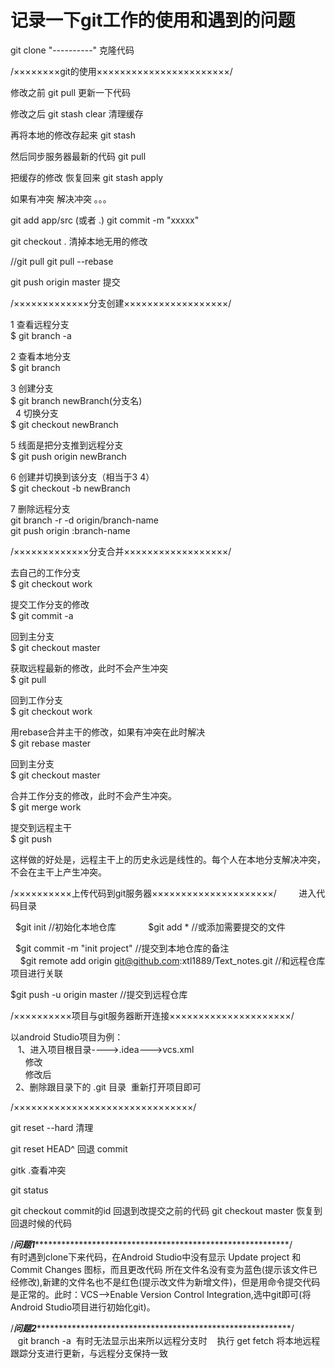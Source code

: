 # 记录一下git工作的使用和遇到的问题

git clone "----------" 克隆代码

/××××××××git的使用×××××××××××××××××××××××/

修改之前 git pull 更新一下代码

修改之后 git stash clear 清理缓存

再将本地的修改存起来  git stash

然后同步服务器最新的代码  git pull

把缓存的修改  恢复回来  git stash apply

如果有冲突 解决冲突 。。。

git add app/src (或者  .)
git commit -m "xxxxx"

git checkout .  清掉本地无用的修改

//git pull
git pull --rebase

git push origin master 提交

/×××××××××××××分支创建××××××××××××××××××/

1 查看远程分支    
    $ git branch -a  

2 查看本地分支   
    $ git branch  
  
3 创建分支    
    $ git branch newBranch(分支名)    
   
4 切换分支    
    $ git checkout newBranch

5 线面是把分支推到远程分支     
    $ git push origin newBranch  
 
6 创建并切换到该分支（相当于3 4）    
    $ git checkout -b newBranch
  
7 删除远程分支  
    git branch -r -d origin/branch-name  
    git push origin :branch-name  

/×××××××××××××分支合并××××××××××××××××××/

去自己的工作分支            
  $ git checkout work

提交工作分支的修改             
  $ git commit -a

回到主分支              
  $ git checkout master

获取远程最新的修改，此时不会产生冲突                
  $ git pull

回到工作分支             
  $ git checkout work

用rebase合并主干的修改，如果有冲突在此时解决           
  $ git rebase master

回到主分支         
  $ git checkout master

合并工作分支的修改，此时不会产生冲突。             
  $ git merge work

提交到远程主干           
$ git push

这样做的好处是，远程主干上的历史永远是线性的。每个人在本地分支解决冲突，不会在主干上产生冲突。

/××××××××××上传代码到git服务器×××××××××××××××××××××/    
    
   进入代码目录  
     
   $git init  //初始化本地仓库        
     
   $git add * //或添加需要提交的文件     
     
   $git commit -m "init project" //提交到本地仓库的备注   
     
   $git remote add origin git@github.com:xtl1889/Text_notes.git //和远程仓库项目进行关联     
     
   $git push -u origin master //提交到远程仓库    


/××××××××××项目与git服务器断开连接×××××××××××××××××××××/    
    
 以android Studio项目为例：      
    1、进入项目根目录---->.idea--->vcs.xml     
        修改 <mapping directory="" vcs="Git" />     
        修改后 <mapping directory="" vcs="" />    
    2、删除跟目录下的 .git 目录  重新打开项目即可   
  
/×××××××××××××××××××××××××××××××/

git reset --hard  清理

git reset HEAD^ 回退 commit

gitk .查看冲突

git status

git checkout commit的id  回退到改提交之前的代码
git checkout master      恢复到回退时候的代码

/***问题1*************************************************************/      
有时遇到clone下来代码，在Android Studio中没有显示 Update project 和 Commit Changes 图标，而且更改代码 所在文件名没有变为蓝色(提示该文件已经修改),新建的文件名也不是红色(提示改文件为新增文件)，但是用命令提交代码是正常的。此时：VCS-->Enable Version Control Integration,选中git即可(将Android Studio项目进行初始化git)。    

/***问题2*************************************************************/            
    git branch -a  有时无法显示出来所以远程分支时
    执行 get fetch 将本地远程跟踪分支进行更新，与远程分支保持一致
